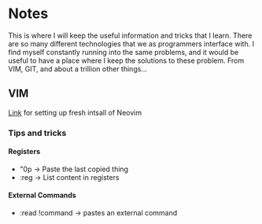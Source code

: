 # Notes

This is where I will keep the useful information and tricks that I learn. There are so many different technologies that we as programmers interface with. I find myself constantly running into the same problems, and it would be useful to have a place where I keep the solutions to these problem. From VIM, GIT, and about a trillion other things...

## VIM

[Link](https://www.linode.com/docs/tools-reference/tools/how-to-install-neovim-and-plugins-with-vim-plug/) for setting up fresh intsall of Neovim

### Tips and tricks

#### Registers
- "0p -> Paste the last copied thing
- :reg -> List content in registers

#### External Commands
- :read !command -> pastes an external command

